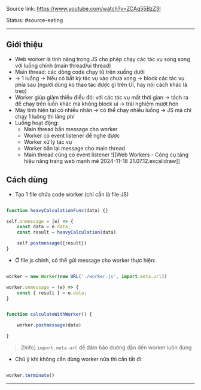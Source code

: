 Source link: https://www.youtube.com/watch?v=ZCAq55BzZ3I

Status: #source-eating 

---

## Giới thiệu
- Web worker là tính năng trong JS cho phép chạy các tác vụ song song với luồng chính (main thread/ui thread)
- Main thread: các dòng code chạy từ trên xuống dưới
- -> 1 luồng -> Nếu có bất kỳ tác vụ vào chưa xong -> block các tác vụ phía sau (người dùng ko thao tác được gì trên UI, hay nói cách khác là treo)
- Worker giúp giảm thiểu điều đó: với các tác vụ mất thời gian -> tách ra để chạy trên luồn khác mà không block ui -> trải nghiệm mượt hơn
- Máy tính hiện tại có nhiều nhân -> có thể chạy nhiều luồng -> JS mà chỉ chạy 1 luông thì lãng phí
- Luống hoạt động:
	- Main thread bắn message cho worker
	- Worker có event listener để nghe được 
	- Worker xử lý tác vụ
	- Worker bắn lại message cho main thread
	- Main thread cũng có event listener
![[Web Workers - Công cụ tăng hiệu năng trang web mạnh mẽ 2024-11-18 21.07.12.excalidraw]]

## Cách dùng
- Tạo 1 file chứa code worker (chỉ cần là file JS)
```js

function heavyCalculationFunc(data) {}

self.onmessage = (e) => {
	const data = e.data;
	const result = heavyCalculation(data)

	self.postmessage({result})
}

```
- Ở file js chính, có thể gửi message cho worker thực hiện:
```js

worker = new Worker(new URL('./worker.js', import.meta.url))

worker.onmessage = (e) => {
	const { result } = e.data;
}


function calculateWithWorker() {

	worker.postmessage(data)

}

```

> [!info] `import.meta.url` để đảm bảo đường dẫn đến worker luôn đúng
- Chú ý khi không cần dùng worker nữa thì cần tắt đi:
```js

worker.terminate()

```
---